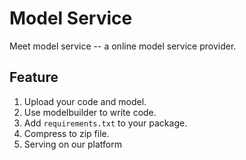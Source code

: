 # Model Service

Meet model service -- a online model service provider.

## Feature

1. Upload your code and model.
2. Use modelbuilder to write code.
3. Add `requirements.txt` to your package.
4. Compress to zip file.
5. Serving on our platform
